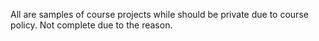All are samples of course projects while should be private due to course policy. Not complete due to the reason.

